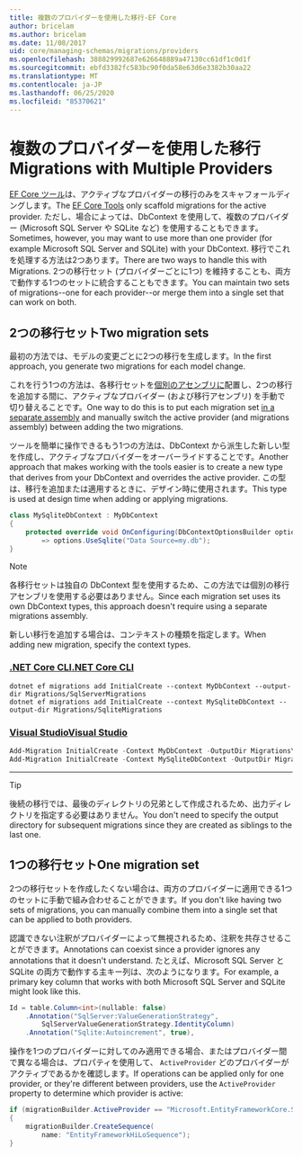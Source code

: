 ```yaml
---
title: 複数のプロバイダーを使用した移行-EF Core
author: bricelam
ms.author: bricelam
ms.date: 11/08/2017
uid: core/managing-schemas/migrations/providers
ms.openlocfilehash: 388829992687e626648889a47130cc61df1c0d1f
ms.sourcegitcommit: ebfd3382fc583bc90f0da58e63d6e3382b30aa22
ms.translationtype: MT
ms.contentlocale: ja-JP
ms.lasthandoff: 06/25/2020
ms.locfileid: "85370621"
---
```

# <a name="migrations-with-multiple-providers"></a><span data-ttu-id="e4449-102">複数のプロバイダーを使用した移行</span><span class="sxs-lookup"><span data-stu-id="e4449-102">Migrations with Multiple Providers</span></span>

<span data-ttu-id="e4449-103">[EF Core ツール][1]は、アクティブなプロバイダーの移行のみをスキャフォールディングします。</span><span class="sxs-lookup"><span data-stu-id="e4449-103">The [EF Core Tools][1] only scaffold migrations for the active provider.</span></span> <span data-ttu-id="e4449-104">ただし、場合によっては、DbContext を使用して、複数のプロバイダー (Microsoft SQL Server や SQLite など) を使用することもできます。</span><span class="sxs-lookup"><span data-stu-id="e4449-104">Sometimes, however, you may want to use more than one provider (for example Microsoft SQL Server and SQLite) with your DbContext.</span></span> <span data-ttu-id="e4449-105">移行でこれを処理する方法は2つあります。</span><span class="sxs-lookup"><span data-stu-id="e4449-105">There are two ways to handle this with Migrations.</span></span> <span data-ttu-id="e4449-106">2つの移行セット (プロバイダーごとに1つ) を維持することも、両方で動作する1つのセットに統合することもできます。</span><span class="sxs-lookup"><span data-stu-id="e4449-106">You can maintain two sets of migrations--one for each provider--or merge them into a single set that can work on both.</span></span>

## <a name="two-migration-sets"></a><span data-ttu-id="e4449-107">2つの移行セット</span><span class="sxs-lookup"><span data-stu-id="e4449-107">Two migration sets</span></span>

<span data-ttu-id="e4449-108">最初の方法では、モデルの変更ごとに2つの移行を生成します。</span><span class="sxs-lookup"><span data-stu-id="e4449-108">In the first approach, you generate two migrations for each model change.</span></span>

<span data-ttu-id="e4449-109">これを行う1つの方法は、各移行セットを[個別のアセンブリに][2]配置し、2つの移行を追加する間に、アクティブなプロバイダー (および移行アセンブリ) を手動で切り替えることです。</span><span class="sxs-lookup"><span data-stu-id="e4449-109">One way to do this is to put each migration set [in a separate assembly][2] and manually switch the active provider (and migrations assembly) between adding the two migrations.</span></span>

<span data-ttu-id="e4449-110">ツールを簡単に操作できるもう1つの方法は、DbContext から派生した新しい型を作成し、アクティブなプロバイダーをオーバーライドすることです。</span><span class="sxs-lookup"><span data-stu-id="e4449-110">Another approach that makes working with the tools easier is to create a new type that derives from your DbContext and overrides the active provider.</span></span> <span data-ttu-id="e4449-111">この型は、移行を追加または適用するときに、デザイン時に使用されます。</span><span class="sxs-lookup"><span data-stu-id="e4449-111">This type is used at design time when adding or applying migrations.</span></span>

``` csharp
class MySqliteDbContext : MyDbContext
{
    protected override void OnConfiguring(DbContextOptionsBuilder options)
        => options.UseSqlite("Data Source=my.db");
}
```

> [!NOTE]
> <span data-ttu-id="e4449-112">各移行セットは独自の DbContext 型を使用するため、この方法では個別の移行アセンブリを使用する必要はありません。</span><span class="sxs-lookup"><span data-stu-id="e4449-112">Since each migration set uses its own DbContext types, this approach doesn't require using a separate migrations assembly.</span></span>

<span data-ttu-id="e4449-113">新しい移行を追加する場合は、コンテキストの種類を指定します。</span><span class="sxs-lookup"><span data-stu-id="e4449-113">When adding new migration, specify the context types.</span></span>

### <a name="net-core-cli"></a>[<span data-ttu-id="e4449-114">.NET Core CLI</span><span class="sxs-lookup"><span data-stu-id="e4449-114">.NET Core CLI</span></span>](#tab/dotnet-core-cli)

```dotnetcli
dotnet ef migrations add InitialCreate --context MyDbContext --output-dir Migrations/SqlServerMigrations
dotnet ef migrations add InitialCreate --context MySqliteDbContext --output-dir Migrations/SqliteMigrations
```

### <a name="visual-studio"></a>[<span data-ttu-id="e4449-115">Visual Studio</span><span class="sxs-lookup"><span data-stu-id="e4449-115">Visual Studio</span></span>](#tab/vs)

``` powershell
Add-Migration InitialCreate -Context MyDbContext -OutputDir Migrations\SqlServerMigrations
Add-Migration InitialCreate -Context MySqliteDbContext -OutputDir Migrations\SqliteMigrations
```

***

> [!TIP]
> <span data-ttu-id="e4449-116">後続の移行では、最後のディレクトリの兄弟として作成されるため、出力ディレクトリを指定する必要はありません。</span><span class="sxs-lookup"><span data-stu-id="e4449-116">You don't need to specify the output directory for subsequent migrations since they are created as siblings to the last one.</span></span>

## <a name="one-migration-set"></a><span data-ttu-id="e4449-117">1つの移行セット</span><span class="sxs-lookup"><span data-stu-id="e4449-117">One migration set</span></span>

<span data-ttu-id="e4449-118">2つの移行セットを作成したくない場合は、両方のプロバイダーに適用できる1つのセットに手動で組み合わせることができます。</span><span class="sxs-lookup"><span data-stu-id="e4449-118">If you don't like having two sets of migrations, you can manually combine them into a single set that can be applied to both providers.</span></span>

<span data-ttu-id="e4449-119">認識できない注釈がプロバイダーによって無視されるため、注釈を共存させることができます。</span><span class="sxs-lookup"><span data-stu-id="e4449-119">Annotations can coexist since a provider ignores any annotations that it doesn't understand.</span></span> <span data-ttu-id="e4449-120">たとえば、Microsoft SQL Server と SQLite の両方で動作する主キー列は、次のようになります。</span><span class="sxs-lookup"><span data-stu-id="e4449-120">For example, a primary key column that works with both Microsoft SQL Server and SQLite might look like this.</span></span>

``` csharp
Id = table.Column<int>(nullable: false)
    .Annotation("SqlServer:ValueGenerationStrategy",
        SqlServerValueGenerationStrategy.IdentityColumn)
    .Annotation("Sqlite:Autoincrement", true),
```

<span data-ttu-id="e4449-121">操作を1つのプロバイダーに対してのみ適用できる場合、またはプロバイダー間で異なる場合は、プロパティを使用して、 `ActiveProvider` どのプロバイダーがアクティブであるかを確認します。</span><span class="sxs-lookup"><span data-stu-id="e4449-121">If operations can be applied only for one provider, or they're different between providers, use the `ActiveProvider` property to determine which provider is active:</span></span>

``` csharp
if (migrationBuilder.ActiveProvider == "Microsoft.EntityFrameworkCore.SqlServer")
{
    migrationBuilder.CreateSequence(
        name: "EntityFrameworkHiLoSequence");
}
```

  [1]: ../../miscellaneous/cli/index.md
  [2]: projects.md
